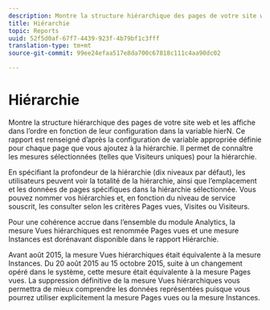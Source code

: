 ```yaml
---
description: Montre la structure hiérarchique des pages de votre site web et les affiche dans l’ordre en fonction de leur configuration dans la variable hierN. Ce rapport est renseigné d’après la configuration de variable appropriée définie pour chaque page que vous ajoutez à la hiérarchie. Il permet de connaître les mesures sélectionnées (telles que Visiteurs uniques) pour la hiérarchie.
title: Hiérarchie
topic: Reports
uuid: 52f5d0af-67f7-4439-923f-4b79bf1c3fff
translation-type: tm+mt
source-git-commit: 99ee24efaa517e8da700c67818c111c4aa90dc02

---
```



# Hiérarchie

Montre la structure hiérarchique des pages de votre site web et les affiche dans l’ordre en fonction de leur configuration dans la variable hierN. Ce rapport est renseigné d’après la configuration de variable appropriée définie pour chaque page que vous ajoutez à la hiérarchie. Il permet de connaître les mesures sélectionnées (telles que Visiteurs uniques) pour la hiérarchie.

En spécifiant la profondeur de la hiérarchie (dix niveaux par défaut), les utilisateurs peuvent voir la totalité de la hiérarchie, ainsi que l’emplacement et les données de pages spécifiques dans la hiérarchie sélectionnée. Vous pouvez nommer vos hiérarchies et, en fonction du niveau de service souscrit, les consulter selon les critères Pages vues, Visites ou Visiteurs.

Pour une cohérence accrue dans l’ensemble du module Analytics, la mesure Vues hiérarchiques est renommée Pages vues et une mesure Instances est dorénavant disponible dans le rapport Hiérarchie.

Avant août 2015, la mesure Vues hiérarchiques était équivalente à la mesure Instances. Du 20 août 2015 au 15 octobre 2015, suite à un changement opéré dans le système, cette mesure était équivalente à la mesure Pages vues. La suppression définitive de la mesure Vues hiérarchiques vous permettra de mieux comprendre les données représentées puisque vous pourrez utiliser explicitement la mesure Pages vues ou la mesure Instances.
